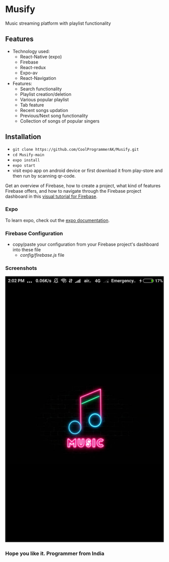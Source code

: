 # Musify
Music streaming platform with playlist functionality
## Features

* Technology used:
  * React-Native (expo)
  * Firebase
  * React-redux
  * Expo-av
  * React-Navigation
* Features:
  * Search functionality
  * Playlist creation/deletion
  * Various popular playlist
  * Tab feature
  * Recent songs updation
  * Previous/Next song functionality
  * Collection of songs of popular singers

## Installation

* `git clone https://github.com/CoolProgrammerAK/Musify.git`
* `cd Musify-main`
* `expo install`
* `expo start`
* visit expo app on android device or first download it from play-store and then run by scanning qr-code.

Get an overview of Firebase, how to create a project, what kind of features Firebase offers, and how to navigate through the Firebase project dashboard in this [visual tutorial for Firebase](https://www.robinwieruch.de/firebase-tutorial/).

### Expo
   To learn expo, check out the [expo documentation](https://docs.expo.io/).
   
### Firebase Configuration

* copy/paste your configuration from your Firebase project's dashboard into these file
  * *config/firebase.js* file
 

### Screenshots

![Splash screen](https://github.com/CoolProgrammerAK/Musify/blob/main/screenshots/splash_screen.png?raw=true)







### Hope you like it. Programmer from India
